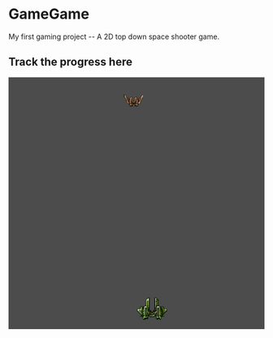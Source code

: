 # GameGame
My first gaming project -- A 2D top down space shooter game.

## Track the progress here
![progress](https://github.com/vishnu-rvn/GameGame/blob/master/progress.gif)
